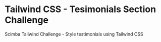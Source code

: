 # Tailwind CSS - Tesimonials Section Challenge
 Scimba Tailwind Challenge - Style testimonials using Tailwind CSS
